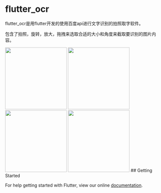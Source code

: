 # flutter_ocr

flutter_ocr是用flutter开发的使用百度api进行文字识别的拍照取字软件。

包含了拍照，旋转，放大，拖拽来选取合适的大小和角度来截取要识别的图片内容。

<img src="https://raw.githubusercontent.com/luyongfugx/flutter_ocr/master/images/demo1.jpg" width="200">
<img src="https://raw.githubusercontent.com/luyongfugx/flutter_ocr/master/images/demo2.jpg" width="200">
<img src="https://raw.githubusercontent.com/luyongfugx/flutter_ocr/master/images/demo3.jpg" width="200">
<img src="https://raw.githubusercontent.com/luyongfugx/flutter_ocr/master/images/demo4.jpg" width="200">
## Getting Started

For help getting started with Flutter, view our online
[documentation](https://flutter.io/).
